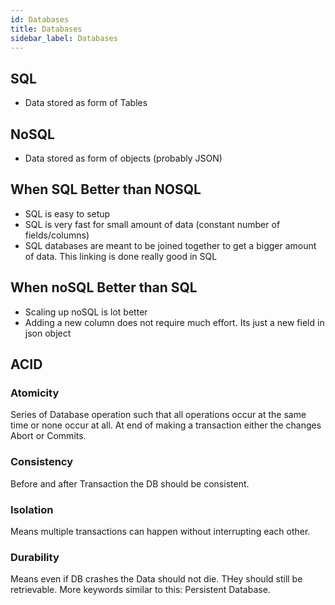 ```yaml
---
id: Databases
title: Databases
sidebar_label: Databases
---
```


## SQL

- Data stored as form of Tables

## NoSQL

- Data stored as form of objects (probably JSON)

## When SQL Better than NOSQL

- SQL is easy to setup
- SQL is very fast for small amount of data (constant number of fields/columns)
- SQL databases are meant to be joined together to get a bigger amount of data. This linking is done really good in SQL

## When noSQL Better than SQL

- Scaling up noSQL is lot better
- Adding a new column does not require much effort. Its just a new field in json object

## ACID

### Atomicity

Series of Database operation such that all operations occur at the same time or none occur at all. At end of making a transaction either the changes Abort or Commits.

### Consistency

Before and after Transaction the DB should be consistent.

### Isolation

Means multiple transactions can happen without interrupting each other.

### Durability

Means even if DB crashes the Data should not die. THey should still be retrievable. More keywords similar to this: Persistent Database.
